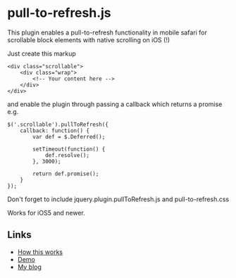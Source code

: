 # pull-to-refresh.js

This plugin enables a pull-to-refresh functionality in mobile safari for scrollable block elements with native scrolling on iOS (!)

Just create this markup

	<div class="scrollable">
        <div class="wrap">
        	<!-- Your content here -->
        </div>
    </div>

and enable the plugin through passing a callback which returns a promise e.g.

	$('.scrollable').pullToRefresh({
        callback: function() {
            var def = $.Deferred();
            
            setTimeout(function() {
                def.resolve();      
            }, 3000); 

            return def.promise();
        }
    });

Don't forget to include jquery.plugin.pullToRefresh.js and pull-to-refresh.css

Works for iOS5 and newer.

## Links

* [How this works](http://damien.antipa.at/2012/10/16/ios-pull-to-refresh-in-mobile-safari-with-native-scrolling/)
* [Demo](http://damien.antipa.at/demo/pull-to-refresh/example)
* [My blog](http://damien.antipa.at)